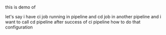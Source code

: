 this is demo of 

let's say i have ci job running in pipeline and cd job in another pipeline and i want to call cd pipeline after success of ci pipeline how to do that configuration